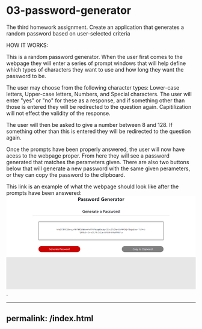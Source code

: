 # 03-password-generator
The third homework assignment. Create an application that generates a random password based on user-selected criteria

HOW IT WORKS:

This is a random password generator. When the user first comes to the webpage they will enter a series of prompt windows
that will help define which types of characters they want to use and how long they want the password to be.

The user may choose from the following character types: Lower-case letters, Upper-case letters, Numbers, and Special characters.
The user will enter "yes" or "no" for these as a response, and if something other than those is entered they will be redirected 
to the question again. Capitilization will not effect the validity of the response.

The user will then be asked to give a number between 8 and 128. If something other than this is entered they will be redirected to
the question again. 

Once the prompts have been properly answered, the user will now have acess to the webpage proper. From here they will see
a password generated that matches the perameters given. There are also two buttons below that will generate a new password
with the same given perameters, or they can copy the password to the clipboard.

This link is an example of what the webpage should look like after the prompts have been answered:
![password generator demo](assets\images\Example.png).

---
permalink: /index.html
---